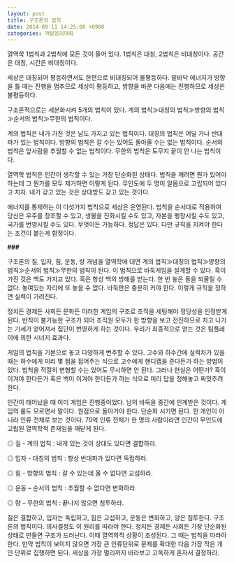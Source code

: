 ```yaml
---
layout: post
title: 구조론의 법칙
date: 2014-09-11 14:25:08 +0900
categories: 깨달음의대화
---
```

열역학 1법칙과 2법칙에 모든 것이 들어 있다. 1법칙은 대칭, 2법칙은 비대칭이다. 공간은 대칭, 시간은 비대칭이다.

  


세상은 대칭되어 평등하면서도 한편으로 비대칭되어 불평등하다. 밑바닥 에너지가 방향을 틀 때는 진행을 멈추므로 세상이 평등하고, 방향을 바꾼 다음에는 진행하므로 세상은 불평등하다.

  


구조론적으로는 세분화시켜 5개의 법칙이 있다. 계의 법칙≫대칭의 법칙≫방향의 법칙≫순서의 법칙≫무한의 법칙이다.

  


계의 법칙은 내가 가진 것은 남도 가지고 있는 법칙이다. 대칭의 법칙은 어딜 가나 반대파가 있는 법칙이다. 방향의 법칙은 갈 수는 있어도 돌아올 수는 없는 법칙이다. 순서의 법칙은 앞사람을 추월할 수 없는 법칙이다. 무한의 법칙은 도무지 끝이 안 나는 법칙이다.

  


열역학 법칙은 인간이 생각할 수 있는 가장 단순화된 상태다. 법칙을 깨려면 뭔가 있어야 하는데 그 뭔가를 모두 제거하면 이렇게 된다. 무인도에 두 명이 알몸으로 고립되어 있다고 치자. 내가 갖고 있는 것은 상대방도 갖고 있는 것이다.

  


에너지를 통제하는 이 다섯가지 법칙으로 세상은 운영된다. 법칙을 순서대로 적용하여 당신은 우주를 창조할 수 있고, 생물을 진화시킬 수도 있고, 자본을 팽창시킬 수도 있고, 국가를 번영시킬 수도 있다. 무엇이든 가능하다. 정답은 있다. 다만 규칙을 지켜야 한다는 조건이 붙는게 함정이다. 

  


**###**

  


구조론의 질, 입자, 힘, 운동, 량 개념을 열역학에 대면 계의 법칙≫대칭의 법칙≫방향의 법칙≫순서의 법칙≫무한의 법칙이 된다. 이 법칙으로 바둑게임을 설계할 수 있다. 흑이 가진 것은 백도 가지고 있다. 흑은 항상 백의 방해를 받는다. 한 번 놓은 돌을 되물릴 수 없다. 놓여있는 자리에 또 놓을 수 없다. 바둑판은 충분히 커야 한다. 이렇게 규칙을 정하면 실력이 가려진다. 

  


정치든 경제든 사회든 문화든 이러한 게임의 구조로 조직을 세팅해야 정당성을 인정받게 된다. 반칙이 불가능한 구조가 되어 조직원 모두가 한 방향을 보고 전진하므로 치고 나가는 기세가 얻어져서 집단이 번영하게 하는 것이다. 우리가 최종적으로 얻는 것은 팀플레이에 의한 시너지 효과다. 

  


게임의 법칙을 기본으로 놓고 다양하게 변주할 수 있다. 고수와 하수간에 실력차가 있을 때는 하수에게 미리 몇 점을 접어주는 식으로 고수에게 핸디캡을 준다든가 하는 방법이 있다. 법칙을 적절히 변형할 수는 있어도 무시하면 안 된다. 그러나 현실은 어떤가? 흑이 이겨야 한다든가 혹은 백이 이겨야 한다든가 하는 식으로 미리 답을 정해놓고 짜맞추려 한다.

  


인간이 태어났을 때 이미 게임은 진행중이었다. 남의 바둑을 중간에 인계받은 것이다. 게임의 룰도 모르면서 말이다. 원점으로 돌아가야 한다. 단순화 시키면 된다. 한 개인이 아니라 인류 전체로 보는 것이다. 70억 인류 전체가 한 명의 사람이라면 인간이 무인도에 고립된 열역학적 존재임을 깨닫게 된다. 

  


◎ 질 - 계의 법칙 : 내게 있는 것이 상대도 있다면 결합하라.   
      
◎ 입자 - 대칭의 법칙 : 항상 반대파가 있다면 독립하라.  
      
◎ 힘 - 방향의 법칙 : 갈 수 있는데 올 수 없다면 교섭하라.  
      
◎ 운동 – 순서의 법칙 : 추월할 수 없다면 변화하라.  
      
◎ 량 – 무한의 법칙 : 끝나지 않으면 침투하라. 

  


질은 결합하고, 입자는 독립하고, 힘은 교섭하고, 운동은 변화하고, 양은 침투한다. 구조론의 법칙이다. 의사결정도 이 원리를 따라야 한다. 정치든 경제든 사회든 가장 단순화된 상태로 만들면 구조가 드러난다. 이때 열역학적 상황이 조성된다. 그 때는 법칙을 따라야 한다. 만약 법칙이 보이지 않으면 가장 큰 인류단위로 문제를 확대한 다음 가장 작은 개인 단위로 집행하면 된다. 세상을 가장 멀리까지 바라보고 고독하게 혼자서 결정하라.